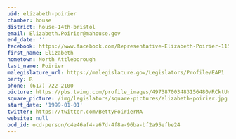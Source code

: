 ```yaml
---
uid: elizabeth-poirier
chamber: house
district: house-14th-bristol
email: Elizabeth.Poirier@mahouse.gov
end_date: ''
facebook: https://www.facebook.com/Representative-Elizabeth-Poirier-115052675238359/
first_name: Elizabeth
hometown: North Attleborough
last_name: Poirier
malegislature_url: https://malegislature.gov/Legislators/Profile/EAP1
party: R
phone: (617) 722-2100
picture: https://pbs.twimg.com/profile_images/497387003483156480/RCktUnlJ_400x400.jpeg
square_picture: /img/legislators/square-pictures/elizabeth-poirier.jpg
start_date: '1999-01-01'
twitter: https://twitter.com/BettyPoirierMA
website: null
ocd_id: ocd-person/c4e46af4-a67d-4f8a-96ba-bf2a95efbe24
---
```

